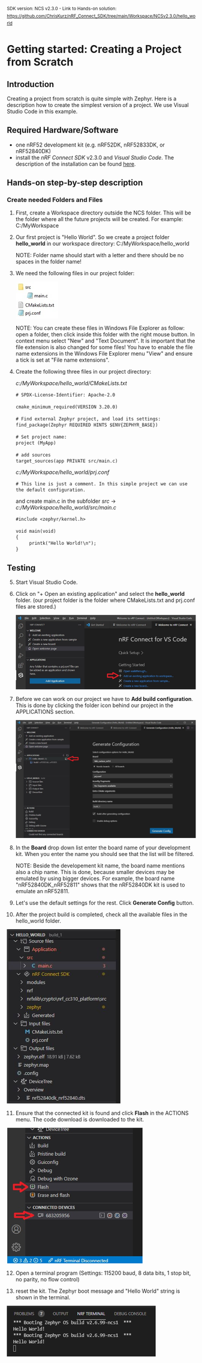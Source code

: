 <sup>SDK version: NCS v2.3.0  -  Link to Hands-on solution: https://github.com/ChrisKurz/nRF_Connect_SDK/tree/main/Workspace/NCSv2.3.0/hello_world</sup>

# Getting started: Creating a Project from Scratch

## Introduction

Creating a project from scratch is quite simple with Zephyr. Here is a description how to create the simplest version of a project. We use Visual Studio Code in this example.

## Required Hardware/Software
- one nRF52 development kit (e.g. nRF52DK, nRF52833DK, or nRF52840DK)
- install the _nRF Connect SDK_ v2.3.0 and _Visual Studio Code_. The description of the installation can be found [here](https://developer.nordicsemi.com/nRF_Connect_SDK/doc/2.3.0/nrf/getting_started/assistant.html#).

## Hands-on step-by-step description 

### Create needed Folders and Files

1) First, create a Workspace directory outside the NCS folder. This will be the folder where all the future projects will be created. For example:   C:/MyWorkspace

2) Our first project is "Hello World". So we create a project folder __hello_world__ in our workspace directory:    C:/MyWorkspace/hello_world

    NOTE: Folder name should start with a letter and there should be no spaces in the folder name!

3) We need the following files in our project folder:

   ![image](images/01_ProjectFolder.jpg)

   NOTE: You can create these files in Windows File Explorer as follow: open a folder, then click inside this folder with the right mouse button. In context menu select "New" and "Text Document". It is important that the file extension is also changed for some files! You have to enable the file name extensions in the Windows File Explorer menu "View" and ensure a tick is set at "File name extensions".

4) Create the following three files in our project directory:

    _c:/MyWorkspace/hello_world/CMakeLists.txt_
    
       # SPDX-License-Identifier: Apache-2.0

       cmake_minimum_required(VERSION 3.20.0)

       # Find external Zephyr project, and load its settings:
       find_package(Zephyr REQUIRED HINTS $ENV{ZEPHYR_BASE})

       # Set project name:
       project (MyApp)

       # add sources
       target_sources(app PRIVATE src/main.c)             

    _c:/MyWorkspace/hello_world/prj.conf_
    
       # This line is just a comment. In this simple project we can use the default configuration. 
       
    and create main.c in the subfolder _src_ ->
         _c:/MyWorkspace/hello_world/src/main.c_
    
       #include <zephyr/kernel.h>

       void main(void)
       {
            printk("Hello World!\n");
       }

## Testing

5) Start Visual Studio Code. 

6) Click on "+ Open an existing application" and select the __hello_world__ folder. (our project folder is the folder where CMakeLists.txt and prj.conf files are stored.)

   ![image](images/01_AddApplicationToWorkspace.jpg)

7) Before we can work on our project we have to __Add build configuration__. This is done by clicking the folder icon behind our project in the APPLICATIONS section. 

   ![image](images/01_GenerateConfiguration.jpg)

8) In the __Board__ drop down list enter the board name of your development kit. When you enter the name you should see that the list will be filtered. 

   NOTE: Beside the developement kit name, the board name mentions also a chip name. This is done, because smaller devices may be emulated by using bigger devices. For example, the board name "nRF52840DK_nRF52811" shows that the nRF52840DK kit is used to emulate an nRF52811.

9) Let's use the default settings for the rest. Click __Generate Config__ button.

10) After the project build is completed, check all the available files in the hello_world folder.

   ![image](images/01_GeneratedFiles.jpg)

11) Ensure that the connected kit is found and click __Flash__ in the ACTIONS menu. The code download is downloaded to the kit. 

   ![image](images/01_Flash.jpg)

12) Open a terminal program (Settings: 115200 baud, 8 data bits, 1 stop bit, no parity, no flow control)

13) reset the kit. The Zephyr boot message and "Hello World" string is shown in the terminal. 

   ![image](images/01_NrfTerminal.jpg)
